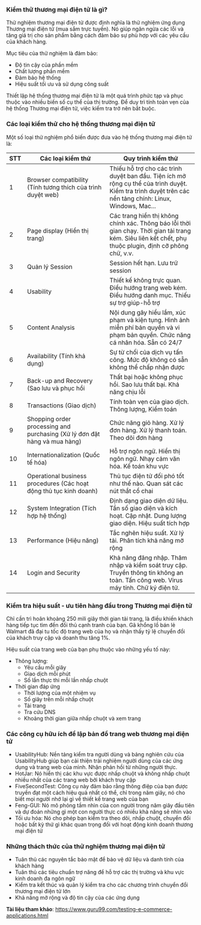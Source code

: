 ### Kiểm thử thương mại điện tử là gì?
Thử nghiệm thương mại điện tử được định nghĩa là thử nghiệm ứng dụng Thương mại điện tử (mua sắm trực tuyến). Nó giúp ngăn ngừa các lỗi và tăng giá trị cho sản phẩm bằng cách đảm bảo sự phù hợp với các yêu cầu của khách hàng.

Mục tiêu của thử nghiệm là đảm bảo:
- Độ tin cậy của phần mềm
- Chất lượng phần mềm
- Đảm bảo hệ thống
- Hiệu suất tối ưu và sử dụng công suất

Thiết lập hệ thống thương mại điện tử là một quá trình phức tạp và phục thuộc vào nhiều biến số cụ thể của thị trường. Để duy trì tính toàn vẹn của hệ thống Thương mại điện tử, việc kiểm tra trở nên bắt buộc.
### Các loại kiểm thử cho hệ thống thương mại điện tử
Một số loại thử nghiệm phổ biến được đưa vào hệ thống thương mại điện tử là:

| STT| Các loại kiểm thử | Quy trình kiểm thử |
| -------- | -------- | -------- |
| 1| Browser compatibility (Tính tương thích của trình duyệt web)    | Thiếu hỗ trợ cho các trình duyệt ban đầu. Tiện ích mở rộng cụ thể của trình duyệt. Kiểm tra trình duyệt trên các nền tảng chính: Linux, Windows, Mac...|
| 2 | Page display (Hiển thị trang)     | Các trang hiển thị không chính xác. Thông báo lỗi thời gian chạy. Thời gian tải trang kém. Siêu liên kết chết, phụ thuộc plugin, định cỡ phông chữ, v.v.|
|3| Quản lý Session |Session hết hạn. Lưu trữ session|
|4|Usability|Thiết kế không trực quan. Điều hướng trang web kém. Điều hướng danh mục. Thiếu sự trợ giúp-hỗ trợ|
|5|Content Analysis| Nội dung gây hiểu lầm, xúc phạm và kiện tụng. Hình ảnh miễn phí bản quyền và vi phạm bản quyền. Chức năng cá nhân hóa. Sẵn có 24/7|
|6| Availability (Tính khả dụng)| Sự từ chối của dịch vụ tấn công. Mức độ không có sẵn không thể chấp nhận được|
|7|	Back-up and Recovery (Sao lưu và phục hồi| Thất bại hoặc không phục hồi. Sao lưu thất bại. Khả năng chịu lỗi|
|8| Transactions (Giao dịch)| Tính toàn vẹn của giao dịch. Thông lượng, Kiểm toán|
|9|	Shopping order processing and purchasing (Xử lý đơn đặt hàng và mua hàng)| Chức năng giỏ hàng. Xử lý đơn hàng. Xử lý thanh toán. Theo dõi đơn hàng|
|10| Internationalization (Quốc tế hóa)| Hỗ trợ ngôn ngữ. Hiển thị ngôn ngữ. Nhạy cảm văn hóa. Kế toán khu vực|
|11| Operational business procedures (Các hoạt động thủ tục kinh doanh)| Thủ tục điện tử đối phó tốt như thế nào. Quan sát các nút thắt cổ chai|
|12|System Integration (Tích hợp hệ thống)| Định dạng giao diện dữ liệu. Tần số giao diện và kích hoạt. Cập nhật. Dung lượng giao diện. Hiệu suất tích hợp|
|13| Performance (Hiệu năng)| Tắc nghẽn hiệu suất. Xử lý tải. Phân tích khả năng mở rộng|
|14| Login and Security| Khả năng đăng nhập. Thâm nhập và kiểm soát truy cập. Truyền thông tin không an toàn. Tấn công web. Virus máy tính. Chữ ký điện tử.|

### Kiểm tra hiệu suất - ưu tiên hàng đầu trong Thương mại điện tử
Chỉ cần trì hoãn khoảng 250 mili giây thời gian tải trang, là điều khiến khách hàng tiếp tục tìm đến đối thủ cạnh tranh của bạn. Gã khổng lồ bán lẻ Walmart đã đại tu tốc độ trang web của họ và nhận thấy tỷ lệ chuyển đổi của khách truy cập và doanh thu tăng 1%.

Hiệu suất của trang web của bạn phụ thuộc vào những yếu tố này:
- Thông lượng:
    - Yêu cầu mỗi giây
    - Giao dịch mỗi phút
    - Số lần thực thi mỗi lần nhấp chuột
- Thời gian đáp ứng
    - Thời lượng của một nhiệm vụ
    - Số giây trên mỗi nhấp chuột
    - Tải trang
    - Tra cứu DNS
    - Khoảng thời gian giữa nhấp chuột và xem trang
### Các công cụ hữu ích để lập bản đồ trang web thương mại điện tử
- UsabilityHub: Nền tảng kiểm tra người dùng và bảng nghiên cứu của UsabilityHub giúp bạn cải thiện trải nghiệm người dùng của các ứng dụng và trang web của mình. Nhận phản hồi từ những người thực.
- HotJar: Nó hiển thị các khu vực được nhấp chuột và không nhấp chuột nhiều nhất của các trang web bởi khách truy cập
- FiveSecondTest: Công cụ này đảm bảo rằng thông điệp của bạn được truyền đạt một cách hiệu quả nhất có thể, chỉ trong năm giây, nó cho biết mọi người nhớ lại gì về thiết kế trang web của bạn
- Feng-GUI: Nó mô phỏng tầm nhìn của con người trong năm giây đầu tiên và dự đoán những gì một con người thực có nhiều khả năng sẽ nhìn vào
- Tối ưu hóa: Nó cho phép bạn kiểm tra theo dõi, nhấp chuột, chuyển đổi hoặc bất kỳ thứ gì khác quan trọng đối với hoạt động kinh doanh thương mại điện tử
### Những thách thức của thử nghiệm thương mại điện tử
- Tuân thủ các nguyên tắc bảo mật để bảo vệ dữ liệu và danh tính của khách hàng
- Tuân thủ các tiêu chuẩn trợ năng để hỗ trợ các thị trường và khu vực kinh doanh đa ngôn ngữ
- Kiểm tra kết thúc và quản lý kiểm tra cho các chương trình chuyển đổi thương mại điện tử lớn
- Khả năng mở rộng và độ tin cậy của các ứng dụng

**Tài liệu tham khảo**: https://www.guru99.com/testing-e-commerce-applications.html